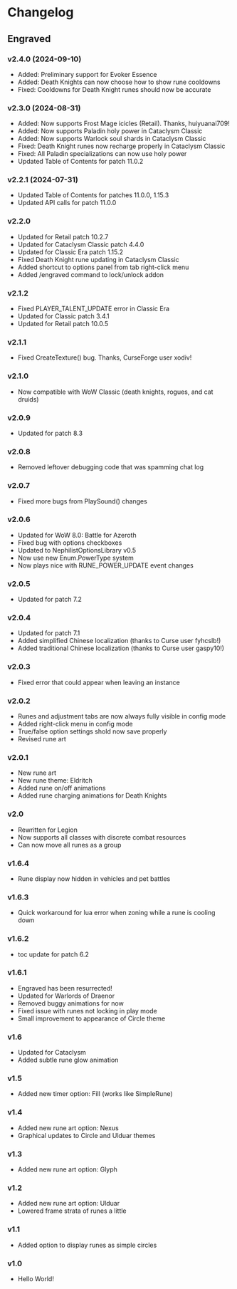 # Changelog

## Engraved

### v2.4.0 (2024-09-10)
* Added: Preliminary support for Evoker Essence
* Added: Death Knights can now choose how to show rune cooldowns
* Fixed: Cooldowns for Death Knight runes should now be accurate

### v2.3.0 (2024-08-31)
* Added: Now supports Frost Mage icicles (Retail). Thanks, huiyuanai709! 
* Added: Now supports Paladin holy power in Cataclysm Classic
* Added: Now supports Warlock soul shards in Cataclysm Classic
* Fixed: Death Knight runes now recharge properly in Cataclysm Classic
* Fixed: All Paladin specializations can now use holy power
* Updated Table of Contents for patch 11.0.2

### v2.2.1 (2024-07-31)
* Updated Table of Contents for patches 11.0.0, 1.15.3
* Updated API calls for patch 11.0.0

### v2.2.0
* Updated for Retail patch 10.2.7
* Updated for Cataclysm Classic patch 4.4.0
* Updated for Classic Era patch 1.15.2
* Fixed Death Knight rune updating in Cataclysm Classic
* Added shortcut to options panel from tab right-click menu
* Added /engraved command to lock/unlock addon

### v2.1.2
* Fixed PLAYER_TALENT_UPDATE error in Classic Era
* Updated for Classic patch 3.4.1
* Updated for Retail patch 10.0.5

### v2.1.1
* Fixed CreateTexture() bug. Thanks, CurseForge user xodiv!

### v2.1.0
* Now compatible with WoW Classic (death knights, rogues, and cat druids)

### v2.0.9
* Updated for patch 8.3

### v2.0.8
* Removed leftover debugging code that was spamming chat log

### v2.0.7
* Fixed more bugs from PlaySound() changes

### v2.0.6
* Updated for WoW 8.0: Battle for Azeroth
* Fixed bug with options checkboxes
* Updated to NephilistOptionsLibrary v0.5
* Now use new Enum.PowerType system
* Now plays nice with RUNE_POWER_UPDATE event changes

### v2.0.5
* Updated for patch 7.2

### v2.0.4
* Updated for patch 7.1
* Added simplified Chinese localization (thanks to Curse user fyhcslb!)
* Added traditional Chinese localization (thanks to Curse user gaspy10!)

### v2.0.3
* Fixed error that could appear when leaving an instance

### v2.0.2
* Runes and adjustment tabs are now always fully visible in config mode
* Added right-click menu in config mode  
* True/false option settings shold now save properly
* Revised rune art

### v2.0.1
* New rune art
* New rune theme: Eldritch
* Added rune on/off animations
* Added rune charging animations for Death Knights 

### v2.0
* Rewritten for Legion
* Now supports all classes with discrete combat resources
* Can now move all runes as a group

### v1.6.4
* Rune display now hidden in vehicles and pet battles

### v1.6.3
* Quick workaround for lua error when zoning while a rune is cooling down

### v1.6.2
* toc update for patch 6.2

### v1.6.1 
* Engraved has been resurrected!
* Updated for Warlords of Draenor
* Removed buggy animations for now
* Fixed issue with runes not locking in play mode
* Small improvement to appearance of Circle theme

### v1.6 
* Updated for Cataclysm
* Added subtle rune glow animation

### v1.5 
* Added new timer option: Fill (works like SimpleRune)

### v1.4 
* Added new rune art option: Nexus
* Graphical updates to Circle and Ulduar themes

### v1.3 
* Added new rune art option: Glyph

### v1.2 
* Added new rune art option: Ulduar
* Lowered frame strata of runes a little

### v1.1 
* Added option to display runes as simple circles

### v1.0 
* Hello World! 
